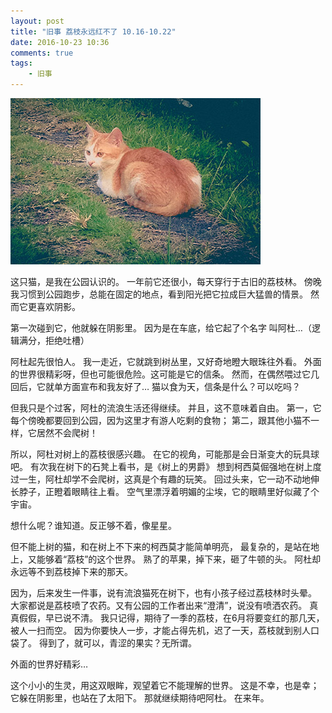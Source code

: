 ```yaml
---
layout: post
title: "旧事 荔枝永远红不了 10.16-10.22"
date: 2016-10-23 10:36
comments: true
tags: 
	- 旧事
---
```


![](/assets/blogImg/diary-14.jpg)

这只猫，是我在公园认识的。
一年前它还很小，每天穿行于古旧的荔枝林。
傍晚我习惯到公园跑步，总能在固定的地点，看到阳光把它拉成巨大猛兽的情景。
然而它更喜欢阴影。

第一次碰到它，他就躲在阴影里。
因为是在车底，给它起了个名字
叫阿杜…（逻辑满分，拒绝吐槽）



阿杜起先很怕人。
我一走近，它就跳到树丛里，又好奇地瞪大眼珠往外看。
外面的世界很精彩呀，但也可能很危险。这可能是它的信条。
然而，在偶然喂过它几回后，它就单方面宣布和我友好了…
猫以食为天，信条是什么？可以吃吗？

但我只是个过客，阿杜的流浪生活还得继续。
并且，这不意味着自由。
第一，它每个傍晚都要回到公园，因为这里才有游人吃剩的食物；
第二，跟其他小猫不一样，它居然不会爬树！

所以，阿杜对树上的荔枝很感兴趣。
在它的视角，可能那是会日渐变大的玩具球吧。
有次我在树下的石凳上看书，是《树上的男爵》
想到柯西莫倔强地在树上度过一生，阿杜却学不会爬树，这真是个有趣的玩笑。
回过头来，它一动不动地伸长脖子，正瞪着眼睛往上看。
空气里漂浮着明媚的尘埃，它的眼睛里好似藏了个宇宙。

想什么呢？谁知道。反正够不着，像星星。

但不能上树的猫，和在树上不下来的柯西莫才能简单明亮，
最复杂的，是站在地上，又能够着“荔枝”的这个世界。
熟了的苹果，掉下来，砸了牛顿的头。
阿杜却永远等不到荔枝掉下来的那天。

因为，后来发生一件事，说有流浪猫死在树下，也有小孩子经过荔枝林时头晕。
大家都说是荔枝喷了农药。又有公园的工作者出来“澄清”，说没有喷洒农药。
真真假假，早已说不清。
我只记得，期待了一季的荔枝，在6月将要变红的那几天，被人一扫而空。
因为你要快人一步，才能占得先机，迟了一天，荔枝就到别人口袋了。
得到了，就可以，青涩的果实？无所谓。

外面的世界好精彩…

这个小小的生灵，用这双眼眸，观望着它不能理解的世界。
这是不幸，也是幸；它躲在阴影里，也站在了太阳下。
那就继续期待吧阿杜。
在来年。